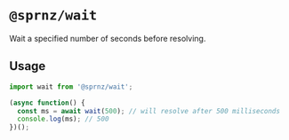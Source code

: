 # `@sprnz/wait`

Wait a specified number of seconds before resolving.

## Usage

```javascript
import wait from '@sprnz/wait';

(async function() {
  const ms = await wait(500); // will resolve after 500 milliseconds
  console.log(ms); // 500
})();
```
